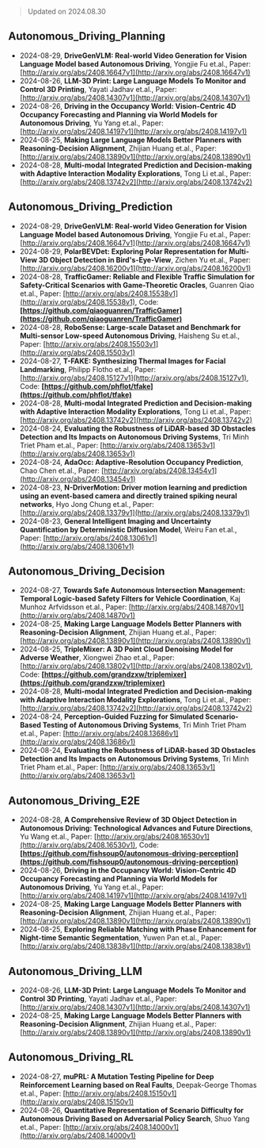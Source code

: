 > Updated on 2024.08.30

## Autonomous_Driving_Planning

- 2024-08-29, **DriveGenVLM: Real-world Video Generation for Vision Language Model based Autonomous Driving**, Yongjie Fu et.al., Paper: [http://arxiv.org/abs/2408.16647v1](http://arxiv.org/abs/2408.16647v1)
- 2024-08-26, **LLM-3D Print: Large Language Models To Monitor and Control 3D Printing**, Yayati Jadhav et.al., Paper: [http://arxiv.org/abs/2408.14307v1](http://arxiv.org/abs/2408.14307v1)
- 2024-08-26, **Driving in the Occupancy World: Vision-Centric 4D Occupancy Forecasting and Planning via World Models for Autonomous Driving**, Yu Yang et.al., Paper: [http://arxiv.org/abs/2408.14197v1](http://arxiv.org/abs/2408.14197v1)
- 2024-08-25, **Making Large Language Models Better Planners with Reasoning-Decision Alignment**, Zhijian Huang et.al., Paper: [http://arxiv.org/abs/2408.13890v1](http://arxiv.org/abs/2408.13890v1)
- 2024-08-28, **Multi-modal Integrated Prediction and Decision-making with Adaptive Interaction Modality Explorations**, Tong Li et.al., Paper: [http://arxiv.org/abs/2408.13742v2](http://arxiv.org/abs/2408.13742v2)

## Autonomous_Driving_Prediction

- 2024-08-29, **DriveGenVLM: Real-world Video Generation for Vision Language Model based Autonomous Driving**, Yongjie Fu et.al., Paper: [http://arxiv.org/abs/2408.16647v1](http://arxiv.org/abs/2408.16647v1)
- 2024-08-29, **PolarBEVDet: Exploring Polar Representation for Multi-View 3D Object Detection in Bird's-Eye-View**, Zichen Yu et.al., Paper: [http://arxiv.org/abs/2408.16200v1](http://arxiv.org/abs/2408.16200v1)
- 2024-08-28, **TrafficGamer: Reliable and Flexible Traffic Simulation for Safety-Critical Scenarios with Game-Theoretic Oracles**, Guanren Qiao et.al., Paper: [http://arxiv.org/abs/2408.15538v1](http://arxiv.org/abs/2408.15538v1), Code: **[https://github.com/qiaoguanren/TrafficGamer](https://github.com/qiaoguanren/TrafficGamer)**
- 2024-08-28, **RoboSense: Large-scale Dataset and Benchmark for Multi-sensor Low-speed Autonomous Driving**, Haisheng Su et.al., Paper: [http://arxiv.org/abs/2408.15503v1](http://arxiv.org/abs/2408.15503v1)
- 2024-08-27, **T-FAKE: Synthesizing Thermal Images for Facial Landmarking**, Philipp Flotho et.al., Paper: [http://arxiv.org/abs/2408.15127v1](http://arxiv.org/abs/2408.15127v1), Code: **[https://github.com/phflot/tfake](https://github.com/phflot/tfake)**
- 2024-08-28, **Multi-modal Integrated Prediction and Decision-making with Adaptive Interaction Modality Explorations**, Tong Li et.al., Paper: [http://arxiv.org/abs/2408.13742v2](http://arxiv.org/abs/2408.13742v2)
- 2024-08-24, **Evaluating the Robustness of LiDAR-based 3D Obstacles Detection and Its Impacts on Autonomous Driving Systems**, Tri Minh Triet Pham et.al., Paper: [http://arxiv.org/abs/2408.13653v1](http://arxiv.org/abs/2408.13653v1)
- 2024-08-24, **AdaOcc: Adaptive-Resolution Occupancy Prediction**, Chao Chen et.al., Paper: [http://arxiv.org/abs/2408.13454v1](http://arxiv.org/abs/2408.13454v1)
- 2024-08-23, **N-DriverMotion: Driver motion learning and prediction using an event-based camera and directly trained spiking neural networks**, Hyo Jong Chung et.al., Paper: [http://arxiv.org/abs/2408.13379v1](http://arxiv.org/abs/2408.13379v1)
- 2024-08-23, **General Intelligent Imaging and Uncertainty Quantification by Deterministic Diffusion Model**, Weiru Fan et.al., Paper: [http://arxiv.org/abs/2408.13061v1](http://arxiv.org/abs/2408.13061v1)

## Autonomous_Driving_Decision

- 2024-08-27, **Towards Safe Autonomous Intersection Management: Temporal Logic-based Safety Filters for Vehicle Coordination**, Kaj Munhoz Arfvidsson et.al., Paper: [http://arxiv.org/abs/2408.14870v1](http://arxiv.org/abs/2408.14870v1)
- 2024-08-25, **Making Large Language Models Better Planners with Reasoning-Decision Alignment**, Zhijian Huang et.al., Paper: [http://arxiv.org/abs/2408.13890v1](http://arxiv.org/abs/2408.13890v1)
- 2024-08-25, **TripleMixer: A 3D Point Cloud Denoising Model for Adverse Weather**, Xiongwei Zhao et.al., Paper: [http://arxiv.org/abs/2408.13802v1](http://arxiv.org/abs/2408.13802v1), Code: **[https://github.com/grandzxw/triplemixer](https://github.com/grandzxw/triplemixer)**
- 2024-08-28, **Multi-modal Integrated Prediction and Decision-making with Adaptive Interaction Modality Explorations**, Tong Li et.al., Paper: [http://arxiv.org/abs/2408.13742v2](http://arxiv.org/abs/2408.13742v2)
- 2024-08-24, **Perception-Guided Fuzzing for Simulated Scenario-Based Testing of Autonomous Driving Systems**, Tri Minh Triet Pham et.al., Paper: [http://arxiv.org/abs/2408.13686v1](http://arxiv.org/abs/2408.13686v1)
- 2024-08-24, **Evaluating the Robustness of LiDAR-based 3D Obstacles Detection and Its Impacts on Autonomous Driving Systems**, Tri Minh Triet Pham et.al., Paper: [http://arxiv.org/abs/2408.13653v1](http://arxiv.org/abs/2408.13653v1)

## Autonomous_Driving_E2E

- 2024-08-28, **A Comprehensive Review of 3D Object Detection in Autonomous Driving: Technological Advances and Future Directions**, Yu Wang et.al., Paper: [http://arxiv.org/abs/2408.16530v1](http://arxiv.org/abs/2408.16530v1), Code: **[https://github.com/fishsoup0/autonomous-driving-perception](https://github.com/fishsoup0/autonomous-driving-perception)**
- 2024-08-26, **Driving in the Occupancy World: Vision-Centric 4D Occupancy Forecasting and Planning via World Models for Autonomous Driving**, Yu Yang et.al., Paper: [http://arxiv.org/abs/2408.14197v1](http://arxiv.org/abs/2408.14197v1)
- 2024-08-25, **Making Large Language Models Better Planners with Reasoning-Decision Alignment**, Zhijian Huang et.al., Paper: [http://arxiv.org/abs/2408.13890v1](http://arxiv.org/abs/2408.13890v1)
- 2024-08-25, **Exploring Reliable Matching with Phase Enhancement for Night-time Semantic Segmentation**, Yuwen Pan et.al., Paper: [http://arxiv.org/abs/2408.13838v1](http://arxiv.org/abs/2408.13838v1)

## Autonomous_Driving_LLM

- 2024-08-26, **LLM-3D Print: Large Language Models To Monitor and Control 3D Printing**, Yayati Jadhav et.al., Paper: [http://arxiv.org/abs/2408.14307v1](http://arxiv.org/abs/2408.14307v1)
- 2024-08-25, **Making Large Language Models Better Planners with Reasoning-Decision Alignment**, Zhijian Huang et.al., Paper: [http://arxiv.org/abs/2408.13890v1](http://arxiv.org/abs/2408.13890v1)

## Autonomous_Driving_RL

- 2024-08-27, **muPRL: A Mutation Testing Pipeline for Deep Reinforcement Learning based on Real Faults**, Deepak-George Thomas et.al., Paper: [http://arxiv.org/abs/2408.15150v1](http://arxiv.org/abs/2408.15150v1)
- 2024-08-26, **Quantitative Representation of Scenario Difficulty for Autonomous Driving Based on Adversarial Policy Search**, Shuo Yang et.al., Paper: [http://arxiv.org/abs/2408.14000v1](http://arxiv.org/abs/2408.14000v1)

